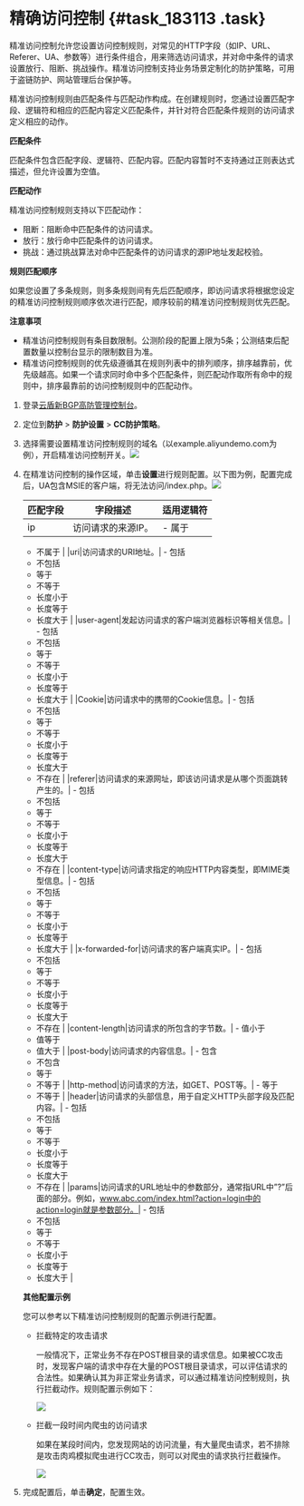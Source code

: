 # 精确访问控制 {#task_183113 .task}

精准访问控制允许您设置访问控制规则，对常见的HTTP字段（如IP、URL、Referer、UA、参数等）进行条件组合，用来筛选访问请求，并对命中条件的请求设置放行、阻断、挑战操作。精准访问控制支持业务场景定制化的防护策略，可用于盗链防护、网站管理后台保护等。

精准访问控制规则由匹配条件与匹配动作构成。在创建规则时，您通过设置匹配字段、逻辑符和相应的匹配内容定义匹配条件，并针对符合匹配条件规则的访问请求定义相应的动作。

**匹配条件**

匹配条件包含匹配字段、逻辑符、匹配内容。匹配内容暂时不支持通过正则表达式描述，但允许设置为空值。

**匹配动作**

精准访问控制规则支持以下匹配动作：

-   阻断：阻断命中匹配条件的访问请求。
-   放行：放行命中匹配条件的访问请求。
-   挑战：通过挑战算法对命中匹配条件的访问请求的源IP地址发起校验。

**规则匹配顺序**

如果您设置了多条规则，则多条规则间有先后匹配顺序，即访问请求将根据您设定的精准访问控制规则顺序依次进行匹配，顺序较前的精准访问控制规则优先匹配。

**注意事项** 

-   精准访问控制规则有条目数限制。公测阶段的配置上限为5条；公测结束后配置数量以控制台显示的限制数目为准。
-   精准访问控制规则的优先级遵循其在规则列表中的排列顺序，排序越靠前，优先级越高。如果一个请求同时命中多个匹配条件，则匹配动作取所有命中的规则中，排序最靠前的访问控制规则中的匹配动作。

1.  登录[云盾新BGP高防管理控制台](https://yundun.console.aliyun.com/?p=ddoscoo&__consolePageCode=ddoscoo)。
2.  定位到**防护** \> **防护设置** \> **CC防护策略**。
3.  选择需要设置精准访问控制规则的域名（以example.aliyundemo.com为例），开启精准访问控制开关。![](http://static-aliyun-doc.oss-cn-hangzhou.aliyuncs.com/assets/img/156910/155506331344278_zh-CN.png)


4.  在精准访问控制的操作区域，单击**设置**进行规则配置。以下图为例，配置完成后，UA包含MSIE的客户端，将无法访问/index.php。![](http://static-aliyun-doc.oss-cn-hangzhou.aliyuncs.com/assets/img/156910/155506331544279_zh-CN.png)

 

    |匹配字段|字段描述|适用逻辑符|
    |----|----|-----|
    |ip|访问请求的来源IP。|     -   属于
    -   不属于
 |
    |uri|访问请求的URI地址。|     -   包括
    -   不包括
    -   等于
    -   不等于
    -   长度小于
    -   长度等于
    -   长度大于
 |
    |user-agent|发起访问请求的客户端浏览器标识等相关信息。|     -   包括
    -   不包括
    -   等于
    -   不等于
    -   长度小于
    -   长度等于
    -   长度大于
 |
    |Cookie|访问请求中的携带的Cookie信息。|     -   包括
    -   不包括
    -   等于
    -   不等于
    -   长度小于
    -   长度等于
    -   长度大于
    -   不存在
 |
    |referer|访问请求的来源网址，即该访问请求是从哪个页面跳转产生的。|     -   包括
    -   不包括
    -   等于
    -   不等于
    -   长度小于
    -   长度等于
    -   长度大于
    -   不存在
 |
    |content-type|访问请求指定的响应HTTP内容类型，即MIME类型信息。|     -   包括
    -   不包括
    -   等于
    -   不等于
    -   长度小于
    -   长度等于
    -   长度大于
 |
    |x-forwarded-for|访问请求的客户端真实IP。|     -   包括
    -   不包括
    -   等于
    -   不等于
    -   长度小于
    -   长度等于
    -   长度大于
    -   不存在
 |
    |content-length|访问请求的所包含的字节数。|     -   值小于
    -   值等于
    -   值大于
 |
    |post-body|访问请求的内容信息。|     -   包含
    -   不包含
    -   等于
    -   不等于
 |
    |http-method|访问请求的方法，如GET、POST等。|     -   等于
    -   不等于
 |
    |header|访问请求的头部信息，用于自定义HTTP头部字段及匹配内容。|     -   包括
    -   不包括
    -   等于
    -   不等于
    -   长度小于
    -   长度等于
    -   长度大于
    -   不存在
 |
    |params|访问请求的URL地址中的参数部分，通常指URL中”?”后面的部分。例如，www.abc.com/index.html?action=login中的action=login就是参数部分。|     -   包括
    -   不包括
    -   等于
    -   不等于
    -   长度小于
    -   长度等于
    -   长度大于
 |

    **其他配置示例**

    您可以参考以下精准访问控制规则的配置示例进行配置。

    -   拦截特定的攻击请求

        一般情况下，正常业务不存在POST根目录的请求信息。如果被CC攻击时，发现客户端的请求中存在大量的POST根目录请求，可以评估请求的合法性。如果确认其为非正常业务请求，可以通过精准访问控制规则，执行拦截动作。规则配置示例如下：

        ![](http://static-aliyun-doc.oss-cn-hangzhou.aliyuncs.com/assets/img/156910/155506331644280_zh-CN.png)

    -   拦截一段时间内爬虫的访问请求

        如果在某段时间内，您发现网站的访问流量，有大量爬虫请求，若不排除是攻击肉鸡模拟爬虫进行CC攻击，则可以对爬虫的请求执行拦截操作。

        ![](http://static-aliyun-doc.oss-cn-hangzhou.aliyuncs.com/assets/img/156910/155506331644281_zh-CN.png)

5.  完成配置后，单击**确定**，配置生效。

